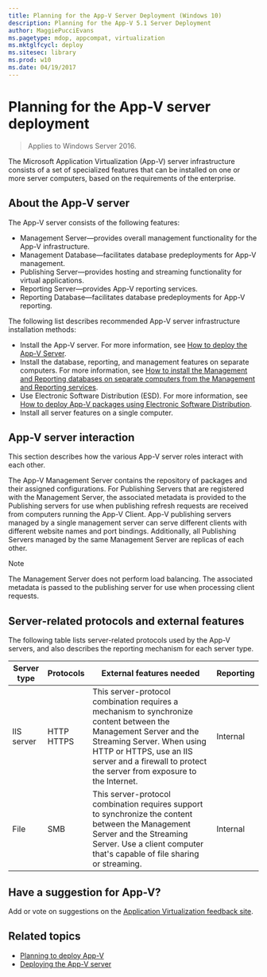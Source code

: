 ```yaml
---
title: Planning for the App-V Server Deployment (Windows 10)
description: Planning for the App-V 5.1 Server Deployment
author: MaggiePucciEvans
ms.pagetype: mdop, appcompat, virtualization
ms.mktglfcycl: deploy
ms.sitesec: library
ms.prod: w10
ms.date: 04/19/2017
---
```

# Planning for the App-V server deployment

>Applies to Windows Server 2016.

The Microsoft Application Virtualization (App-V) server infrastructure consists of a set of specialized features that can be installed on one or more server computers, based on the requirements of the enterprise.

## About the App-V server

The App-V server consists of the following features:

* Management Server—provides overall management functionality for the App-V infrastructure.
* Management Database—facilitates database predeployments for App-V management.
* Publishing Server—provides hosting and streaming functionality for virtual applications.
* Reporting Server—provides App-V reporting services.
* Reporting Database—facilitates database predeployments for App-V reporting.

The following list describes recommended App-V server infrastructure installation methods:

* Install the App-V server. For more information, see [How to deploy the App-V Server](appv-deploy-the-appv-server.md).
* Install the database, reporting, and management features on separate computers. For more information, see [How to install the Management and Reporting databases on separate computers from the Management and Reporting services](appv-install-the-management-and-reporting-databases-on-separate-computers.md).
* Use Electronic Software Distribution (ESD). For more information, see [How to deploy App-V packages using Electronic Software Distribution](appv-deploy-appv-packages-with-electronic-software-distribution-solutions.md).
* Install all server features on a single computer.

## App-V server interaction

This section describes how the various App-V server roles interact with each other.

The App-V Management Server contains the repository of packages and their assigned configurations. For Publishing Servers that are registered with the Management Server, the associated metadata is provided to the Publishing servers for use when publishing refresh requests are received from computers running the App-V Client. App-V publishing servers managed by a single management server can serve different clients with different website names and port bindings. Additionally, all Publishing Servers managed by the same Management Server are replicas of each other.

>[!NOTE]
>The Management Server does not perform load balancing. The associated metadata is passed to the publishing server for use when processing client requests.

## Server-related protocols and external features

The following table lists server-related protocols used by the App-V servers, and also describes the reporting mechanism for each server type.

|Server type|Protocols|External features needed|Reporting|
|---|---|---|---|
|IIS server|HTTP<br>HTTPS|This server-protocol combination requires a mechanism to synchronize content between the Management Server and the Streaming Server. When using HTTP or HTTPS, use an IIS server and a firewall to protect the server from exposure to the Internet.|Internal|
|File|SMB|This server-protocol combination requires support to synchronize the content between the Management Server and the Streaming Server. Use a client computer that's capable of file sharing or streaming.|Internal|

## Have a suggestion for App-V?

Add or vote on suggestions on the [Application Virtualization feedback site](http://appv.uservoice.com/forums/280448-microsoft-application-virtualization).

## Related topics

* [Planning to deploy App-V](appv-planning-to-deploy-appv.md)
* [Deploying the App-V server](appv-deploying-the-appv-server.md)
